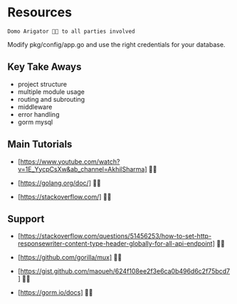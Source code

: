 # Resources

`Domo Arigator 🙏🏽 to all parties involved`

Modify pkg/config/app.go and use the right credentials for your database.

## Key Take Aways

- project structure
- multiple module usage
- routing and subrouting
- middleware
- error handling
- gorm mysql

## Main Tutorials

- [https://www.youtube.com/watch?v=1E_YycpCsXw&ab_channel=AkhilSharma] 👍🏽

- [https://golang.org/doc/] 🙏🏽

- [https://stackoverflow.com/] 🙏🏽

## Support

- [https://stackoverflow.com/questions/51456253/how-to-set-http-responsewriter-content-type-header-globally-for-all-api-endpoint] 🙏🏽

- [https://github.com/gorilla/mux] 🙏🏽

- [https://gist.github.com/maoueh/624f108ee2f3e6ca0b496d6c2f75bcd7] 🙏🏽

- [https://gorm.io/docs] 🙏🏽
